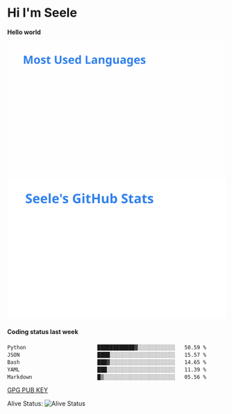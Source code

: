 <h1>Hi I'm Seele</h1>

<b>Hello world</b>

<img src='/assets/top-langs.svg' alt="Seele's github langs"> <img src='/assets/stats.svg' alt="Seele's github stats" >

<h4>Coding status last week </h4>

<!--START_SECTION:waka-->

```txt
Python                       ████████████▓░░░░░░░░░░░░   50.59 %
JSON                         ████░░░░░░░░░░░░░░░░░░░░░   15.57 %
Bash                         ███▓░░░░░░░░░░░░░░░░░░░░░   14.65 %
YAML                         ███░░░░░░░░░░░░░░░░░░░░░░   11.39 %
Markdown                     █▒░░░░░░░░░░░░░░░░░░░░░░░   05.56 %
```

<!--END_SECTION:waka-->

[GPG PUB KEY](https://keys.openpgp.org/vks/v1/by-fingerprint/3FCE91BF5B9666B55B67213C4C57B7824A5B6680)

Alive Status: ![Alive Status](https://hc.dvd.moe/badge/60bc779b-9835-415f-9cb9-15fd9d/ZsLaAAbE.svg)
